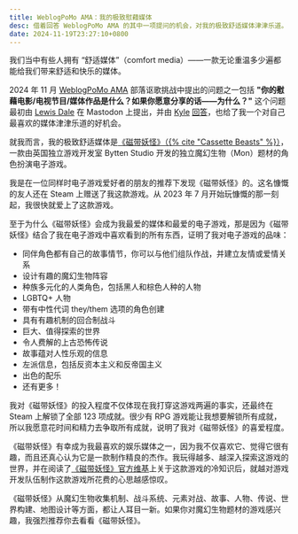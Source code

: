 ```yaml
---
title: WeblogPoMo AMA：我的极致慰藉媒体
desc: 借着回答 WeblogPoMo AMA 的其中一项提问的机会，对我的极致舒适媒体津津乐道。
date: 2024-11-19T23:27:10+0800
---
```


我们当中有些人拥有 “舒适媒体”（comfort media）——一款无论重温多少遍都能给我们带来舒适和快乐的媒体。

2024 年 11 月 [WeblogPoMo AMA](https://weblogpomo.club/challenges) 部落讴歌挑战中提出的问题之一包括 **"你的慰藉电影/电视节目/媒体作品是什么？如果你愿意分享的话——为什么？"** 这个问题最初由 [Lewis Dale](https://lewisdale.dev/) 在 Mastodon 上提出，并由 [Kyle](https://weblog.kylereddoch.me/) [回答](https://weblog.kylereddoch.me/2024/11/my-weblogpomoama)，也给了我一个对自己最喜欢的媒体津津乐道的好机会。

就我而言，我的极致舒适媒体是[《磁带妖怪》（{% cite "Cassette Beasts" %}）](https://www.cassettebeasts.com/)，一款由英国独立游戏开发室 Bytten Studio 开发的独立魔幻生物（Mon）题材的角色扮演电子游戏。

我是在一位同样时电子游戏爱好者的朋友的推荐下发现《磁带妖怪》的。这名慷慨的友人还在 Steam 上赠送了我这款游戏。从 2023 年 7 月开始玩慷慨的那一刻起，我很快就爱上了这款游戏。

至于为什么《磁带妖怪》会成为我最爱的媒体和最爱的电子游戏，那是因为《磁带妖怪》结合了我在电子游戏中喜欢看到的所有东西，证明了我对电子游戏的品味：

- 同伴角色都有自己的故事情节，你可以与他们组队作战，并建立友情或爱情关系
- 设计有趣的魔幻生物阵容
- 种族多元化的人类角色，包括黑人和棕色人种的人物
- LGBTQ+ 人物
- 带有中性代词 they/them 选项的角色创建
- 具有有趣机制的回合制战斗
- 巨大、值得探索的世界
- 令人费解的上古恐怖传说
- 故事蕴对人性乐观的信息
- 左派信息，包括反资本主义和反帝国主义
- 出色的配乐
- 还有更多！

我对《磁带妖怪》的投入程度不仅体现在我打穿这游戏两遍的事实，还最终在 Steam 上解锁了全部 123 项成就。很少有 RPG 游戏能让我想要解锁所有成就，所以我愿意花时间和精力去争取所有成就，说明了我对《磁带妖怪》的喜爱程度。

《磁带妖怪》有幸成为我最喜欢的娱乐媒体之一，因为我不仅喜欢它、觉得它很有趣，而且还真心认为它是一款制作精良的杰作。我玩得越多、越深入探索这游戏的世界，并在阅读了[《磁带妖怪》官方维基](https://wiki.cassettebeasts.com/wiki/Main_Page)上关于这款游戏的冷知识后，就越对游戏开发队伍制作这款游戏所花费的心思越感惊叹。

《磁带妖怪》从魔幻生物收集机制、战斗系统、元素对战、故事、人物、传说、世界构建、地图设计等方面，都让人耳目一新。如果你对魔幻生物题材的游戏感兴趣，我强烈推荐你去看看《磁带妖怪》。